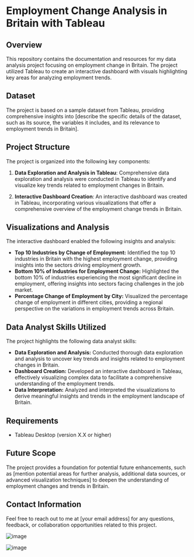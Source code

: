 # Employment Change Analysis in Britain with Tableau

## Overview
This repository contains the documentation and resources for my data analysis project focusing on employment change in Britain. The project utilized Tableau to create an interactive dashboard with visuals highlighting key areas for analyzing employment trends.

## Dataset
The project is based on a sample dataset from Tableau, providing comprehensive insights into [describe the specific details of the dataset, such as its source, the variables it includes, and its relevance to employment trends in Britain].

## Project Structure
The project is organized into the following key components:

1. **Data Exploration and Analysis in Tableau**: Comprehensive data exploration and analysis were conducted in Tableau to identify and visualize key trends related to employment changes in Britain.

2. **Interactive Dashboard Creation**: An interactive dashboard was created in Tableau, incorporating various visualizations that offer a comprehensive overview of the employment change trends in Britain.

## Visualizations and Analysis
The interactive dashboard enabled the following insights and analysis:
- **Top 10 Industries by Change of Employment:** Identified the top 10 industries in Britain with the highest employment change, providing insights into the sectors driving employment growth.
- **Bottom 10% of Industries for Employment Change:** Highlighted the bottom 10% of industries experiencing the most significant decline in employment, offering insights into sectors facing challenges in the job market.
- **Percentage Change of Employment by City:** Visualized the percentage change of employment in different cities, providing a regional perspective on the variations in employment trends across Britain.

## Data Analyst Skills Utilized
The project highlights the following data analyst skills:
- **Data Exploration and Analysis:** Conducted thorough data exploration and analysis to uncover key trends and insights related to employment changes in Britain.
- **Dashboard Creation:** Developed an interactive dashboard in Tableau, effectively visualizing complex data to facilitate a comprehensive understanding of the employment trends.
- **Data Interpretation:** Analyzed and interpreted the visualizations to derive meaningful insights and trends in the employment landscape of Britain.

## Requirements
- Tableau Desktop (version X.X or higher)

## Future Scope
The project provides a foundation for potential future enhancements, such as [mention potential areas for further analysis, additional data sources, or advanced visualization techniques] to deepen the understanding of employment changes and trends in Britain.

## Contact Information
Feel free to reach out to me at [your email address] for any questions, feedback, or collaboration opportunities related to this project.

![image](https://github.com/TylerM-16/Change-Of-Employment-In-British-Industries/assets/150025850/cc818b78-1c95-4e29-992a-b98d50164c1c)


![image](https://github.com/TylerM-16/Change-Of-Employment-In-British-Industries/assets/150025850/eedad77a-582d-4f88-a456-ce6c2e5eaeb3)

